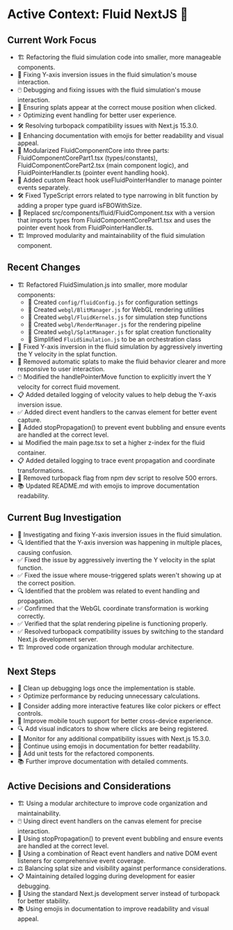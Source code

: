 # Active Context: Fluid NextJS 🌊

## Current Work Focus
- 🏗️ Refactoring the fluid simulation code into smaller, more manageable components.
- 🔄 Fixing Y-axis inversion issues in the fluid simulation's mouse interaction.
- 🖱️ Debugging and fixing issues with the fluid simulation's mouse interaction.
- 🎯 Ensuring splats appear at the correct mouse position when clicked.
- ⚡ Optimizing event handling for better user experience.
- 🛠️ Resolving turbopack compatibility issues with Next.js 15.3.0.
- 📝 Enhancing documentation with emojis for better readability and visual appeal.
- 🧩 Modularized FluidComponentCore into three parts: FluidComponentCorePart1.tsx (types/constants), FluidComponentCorePart2.tsx (main component logic), and FluidPointerHandler.ts (pointer event handling hook).
- 🧰 Added custom React hook useFluidPointerHandler to manage pointer events separately.
- 🛠️ Fixed TypeScript errors related to type narrowing in blit function by adding a proper type guard isFBOWithSize.
- 🔄 Replaced src/components/fluid/FluidComponent.tsx with a version that imports types from FluidComponentCorePart1.tsx and uses the pointer event hook from FluidPointerHandler.ts.
- 🏗️ Improved modularity and maintainability of the fluid simulation component.

## Recent Changes
- 🏗️ Refactored FluidSimulation.js into smaller, more modular components:
  - 📁 Created `config/fluidConfig.js` for configuration settings
  - 📁 Created `webgl/BlitManager.js` for WebGL rendering utilities
  - 📁 Created `webgl/FluidKernels.js` for simulation step functions
  - 📁 Created `webgl/RenderManager.js` for the rendering pipeline
  - 📁 Created `webgl/SplatManager.js` for splat creation functionality
  - 📁 Simplified `FluidSimulation.js` to be an orchestration class
- 🔄 Fixed Y-axis inversion in the fluid simulation by aggressively inverting the Y velocity in the splat function.
- 🚫 Removed automatic splats to make the fluid behavior clearer and more responsive to user interaction.
- 🖱️ Modified the handlePointerMove function to explicitly invert the Y velocity for correct fluid movement.
- 📋 Added detailed logging of velocity values to help debug the Y-axis inversion issue.
- ✅ Added direct event handlers to the canvas element for better event capture.
- 🛑 Added stopPropagation() to prevent event bubbling and ensure events are handled at the correct level.
- 📊 Modified the main page.tsx to set a higher z-index for the fluid container.
- 📋 Added detailed logging to trace event propagation and coordinate transformations.
- 🚫 Removed turbopack flag from npm dev script to resolve 500 errors.
- 📚 Updated README.md with emojis to improve documentation readability.

## Current Bug Investigation
- 🔄 Investigating and fixing Y-axis inversion issues in the fluid simulation.
- 🔍 Identified that the Y-axis inversion was happening in multiple places, causing confusion.
- ✅ Fixed the issue by aggressively inverting the Y velocity in the splat function.
- ✅ Fixed the issue where mouse-triggered splats weren't showing up at the correct position.
- 🔍 Identified that the problem was related to event handling and propagation.
- ✅ Confirmed that the WebGL coordinate transformation is working correctly.
- ✅ Verified that the splat rendering pipeline is functioning properly.
- ✅ Resolved turbopack compatibility issues by switching to the standard Next.js development server.
- 🏗️ Improved code organization through modular architecture.

## Next Steps
- 🧹 Clean up debugging logs once the implementation is stable.
- ⚡ Optimize performance by reducing unnecessary calculations.
- 🎨 Consider adding more interactive features like color pickers or effect controls.
- 📱 Improve mobile touch support for better cross-device experience.
- 🔍 Add visual indicators to show where clicks are being registered.
- 👀 Monitor for any additional compatibility issues with Next.js 15.3.0.
- 📝 Continue using emojis in documentation for better readability.
- 🧪 Add unit tests for the refactored components.
- 📚 Further improve documentation with detailed comments.

## Active Decisions and Considerations
- 🏗️ Using a modular architecture to improve code organization and maintainability.
- 🖱️ Using direct event handlers on the canvas element for precise interaction.
- 🛑 Using stopPropagation() to prevent event bubbling and ensure events are handled at the correct level.
- 🔄 Using a combination of React event handlers and native DOM event listeners for comprehensive event coverage.
- ⚖️ Balancing splat size and visibility against performance considerations.
- 📋 Maintaining detailed logging during development for easier debugging.
- 🚀 Using the standard Next.js development server instead of turbopack for better stability.
- 📚 Using emojis in documentation to improve readability and visual appeal.
